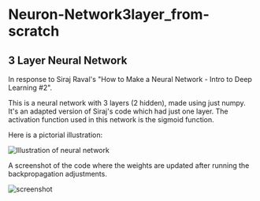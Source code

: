 # Neuron-Network3layer_from-scratch

## 3 Layer Neural Network
In response to Siraj Raval's "How to Make a Neural Network - Intro to Deep Learning #2".

This is a neural network with 3 layers (2 hidden), made using just numpy. It's an adapted version of Siraj's code which had just one layer. The activation function used in this network is the sigmoid function.

Here is a pictorial illustration:

![Illustration of neural network](https://github.com/jiexunsee/Neural-Network-with-Python/blob/master/Illustration%20of%20network.JPG?raw=true "Illustration")

A screenshot of the code where the weights are updated after running the backpropagation adjustments.

![screenshot](https://github.com/jiexunsee/Neural-Network-with-Python/blob/master/Screen%20shot%20of%20code%20being%20run.png?raw=true)


